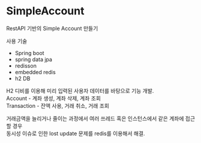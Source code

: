 # SimpleAccount
RestAPI 기반의 Simple Account 만들기

사용 기술
- Spring boot
- spring data jpa
- redisson
- embedded redis
- h2 DB

H2 디비를 이용해 미리 입력된 사용자 데이터를 바탕으로 기능 개발.<br/>
Account - 계좌 생성, 계좌 삭제, 계좌 조회<br/>
Transaction - 잔액 사용, 거래 취소, 거래 조회<br/>

거래금액을 늘리거나 줄이는 과정에서 여러 쓰레드 혹은 인스턴스에서 같은 계좌에 접근할 경우 <br/>
동시성 이슈로 인한 lost update 문제를 redis를 이용해서 해결.<br/>
